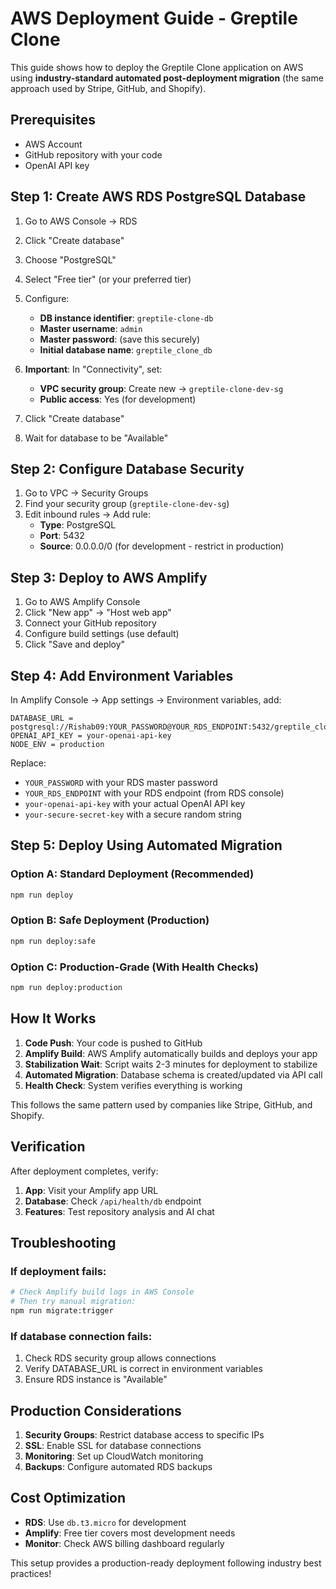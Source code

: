 # AWS Deployment Guide - Greptile Clone

This guide shows how to deploy the Greptile Clone application on AWS using **industry-standard automated post-deployment migration** (the same approach used by Stripe, GitHub, and Shopify).

## Prerequisites

- AWS Account
- GitHub repository with your code
- OpenAI API key

## Step 1: Create AWS RDS PostgreSQL Database

1. Go to AWS Console → RDS
2. Click "Create database"
3. Choose "PostgreSQL"
4. Select "Free tier" (or your preferred tier)
5. Configure:
   - **DB instance identifier**: `greptile-clone-db`
   - **Master username**: `admin`
   - **Master password**: (save this securely)
   - **Initial database name**: `greptile_clone_db`

6. **Important**: In "Connectivity", set:
   - **VPC security group**: Create new → `greptile-clone-dev-sg`
   - **Public access**: Yes (for development)

7. Click "Create database"
8. Wait for database to be "Available"

## Step 2: Configure Database Security

1. Go to VPC → Security Groups
2. Find your security group (`greptile-clone-dev-sg`)
3. Edit inbound rules → Add rule:
   - **Type**: PostgreSQL
   - **Port**: 5432
   - **Source**: 0.0.0.0/0 (for development - restrict in production)

## Step 3: Deploy to AWS Amplify

1. Go to AWS Amplify Console
2. Click "New app" → "Host web app"
3. Connect your GitHub repository
4. Configure build settings (use default)
5. Click "Save and deploy"

## Step 4: Add Environment Variables

In Amplify Console → App settings → Environment variables, add:

```
DATABASE_URL = postgresql://Rishab09:YOUR_PASSWORD@YOUR_RDS_ENDPOINT:5432/greptile_clone_db
OPENAI_API_KEY = your-openai-api-key
NODE_ENV = production
```

Replace:
- `YOUR_PASSWORD` with your RDS master password
- `YOUR_RDS_ENDPOINT` with your RDS endpoint (from RDS console)
- `your-openai-api-key` with your actual OpenAI API key
- `your-secure-secret-key` with a secure random string

## Step 5: Deploy Using Automated Migration

### Option A: Standard Deployment (Recommended)
```bash
npm run deploy
```

### Option B: Safe Deployment (Production)
```bash
npm run deploy:safe
```

### Option C: Production-Grade (With Health Checks)
```bash
npm run deploy:production
```

## How It Works

1. **Code Push**: Your code is pushed to GitHub
2. **Amplify Build**: AWS Amplify automatically builds and deploys your app
3. **Stabilization Wait**: Script waits 2-3 minutes for deployment to stabilize
4. **Automated Migration**: Database schema is created/updated via API call
5. **Health Check**: System verifies everything is working

This follows the same pattern used by companies like Stripe, GitHub, and Shopify.

## Verification

After deployment completes, verify:

1. **App**: Visit your Amplify app URL
2. **Database**: Check `/api/health/db` endpoint
3. **Features**: Test repository analysis and AI chat

## Troubleshooting

### If deployment fails:
```bash
# Check Amplify build logs in AWS Console
# Then try manual migration:
npm run migrate:trigger
```

### If database connection fails:
1. Check RDS security group allows connections
2. Verify DATABASE_URL is correct in environment variables
3. Ensure RDS instance is "Available"

## Production Considerations

1. **Security Groups**: Restrict database access to specific IPs
2. **SSL**: Enable SSL for database connections
3. **Monitoring**: Set up CloudWatch monitoring
4. **Backups**: Configure automated RDS backups

## Cost Optimization

- **RDS**: Use `db.t3.micro` for development
- **Amplify**: Free tier covers most development needs
- **Monitor**: Check AWS billing dashboard regularly

This setup provides a production-ready deployment following industry best practices! 